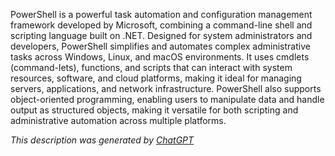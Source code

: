 PowerShell is a powerful task automation and configuration management framework developed by Microsoft, combining a command-line shell and scripting language built on .NET. Designed for system administrators and developers, PowerShell simplifies and automates complex administrative tasks across Windows, Linux, and macOS environments. It uses cmdlets (command-lets), functions, and scripts that can interact with system resources, software, and cloud platforms, making it ideal for managing servers, applications, and network infrastructure. PowerShell also supports object-oriented programming, enabling users to manipulate data and handle output as structured objects, making it versatile for both scripting and administrative automation across multiple platforms.

*This description was generated by [ChatGPT](https://chatgpt.com/)*